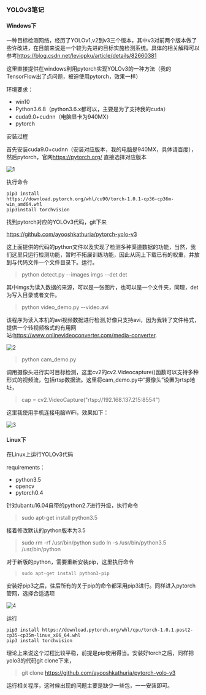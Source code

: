 ### YOLOv3笔记

#### Windows下

一种目标检测网络，经历了YOLOv1,v2到v3三个版本，其中v3对前两个版本做了些许改进，在目前来说是一个较为先进的目标实施检测系统。具体的相关解释可以参考<https://blog.csdn.net/leviopku/article/details/82660381>

这里直接提供在windows利用pytorch实现YOLOv3的一种方法（我的TensorFlow出了点问题，被迫使用pytorch，效果一样）

环境要求：

-   win10
- Python3.6.8（python3.6.x都可以，主要是为了支持我的cuda）
-  cuda9.0+cudnn（电脑显卡为940MX）
- pytorch

安装过程

首先安装cuda9.0+cudnn（安装对应版本，我的电脑是940MX，具体请百度），然后pytorch，官网<https://pytorch.org/> 直接选择对应版本

![1](SLAM/image/1.png)

执行命令

```
pip3 install
https://download.pytorch.org/whl/cu90/torch-1.0.1-cp36-cp36m-win_amd64.whl
pip3install torchvision
```

找到pytorch对应的YOLOv3代码，git下来

<https://github.com/ayooshkathuria/pytorch-yolo-v3>

这上面提供的代码的python文件以及实现了检测多种渠道数据的功能，当然，我们这里只运行检测功能，暂时不拓展训练功能，因此从网上下载已有的权重，并放到与代码文件一个文件目录下。运行。

> python detect.py --images imgs --det det 

其中imgs为读入数据的来源，可以是一张图片，也可以是一个文件夹，同理，det为写入目录或者文件。

> python video_demo.py --video.avi

该程序为读入本机的avi视频数据进行检测,好像只支持avi，因为我转了文件格式，提供一个转视频格式的有用网站:<https://www.onlinevideoconverter.com/media-converter>.

![2](SLAM/image/2.png)

> python cam_demo.py

调用摄像头进行实时目标检测，这里cv2的cv2.Videocapture()函数可以支持多种形式的视频流，包括rtsp数据流。这里将cam_demo.py中“摄像头”设置为rtsp地址，

> cap = cv2.VideoCapture("rtsp://192.168.137.215:8554")

这里我使用手机连接电脑WiFi，效果如下：

![3](SLAM/image/3.png)

#### Linux下

在Linux上运行YOLOv3代码

requirements：

- python3.5
- opencv
- pytorch0.4

针对ubantu16.04自带的python2.7进行升级，执行命令

> sudo apt-get install python3.5

接着修改默认的python版本为3.5

> sudo rm -rf  /usr/bin/python
> sudo ln -s /usr/bin/python3.5  /usr/bin/python

对于新版的python，需要重新安装pip，这里执行命令

> `sudo apt-get install python3-pip ` 

安装好pip3之后，往后所有的关于pip的命令都采用pip3进行。同样进入pytorch管网，选择合适选项

![4](SLAM/image/4.png)

运行

```
pip3 install https://download.pytorch.org/whl/cpu/torch-1.0.1.post2-cp35-cp35m-linux_x86_64.whl
pip3 install torchvision
```

理论上来说这个过程比较平稳，前提是pip使用得当。安装好torch之后，同样把yolo3的代码git clone下来，

> git clone https://github.com/ayooshkathuria/pytorch-yolo-v3

运行相关程序，这时候出现的问题主要是缺少一些包，一一安装即可。